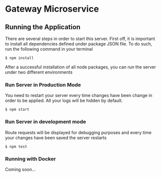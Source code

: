 # Gateway Microservice

## Running the Application

There are several steps in order to start this server. First off, it is important to install all dependencies defined under package JSON file. To do such, run the following command in your terminal

```
$ npm install
```

After a successful installation of all node packages, you can run the server under two different environments

### Run Server in Production Mode

You need to restart your server every time changes have been change in order to be applied. All your logs will be hidden by default.

```
$ npm start
```

### Run Server in development mode

Route requests will be displayed for debugging purposes and every time your changes have been saved the server restarts 

```
$ npm test
````

### Running with Docker

Coming soon... 

<!-- You can also run the API Server as a microservice by using Docker, with very few steps

Go to the same directory as Dockerfile and build an image
$ docker build -t mantis-backend .
Run the image
$ docker run -p mantis-backend
This server, unlike the previous chapter, will always run on production mode.-->
